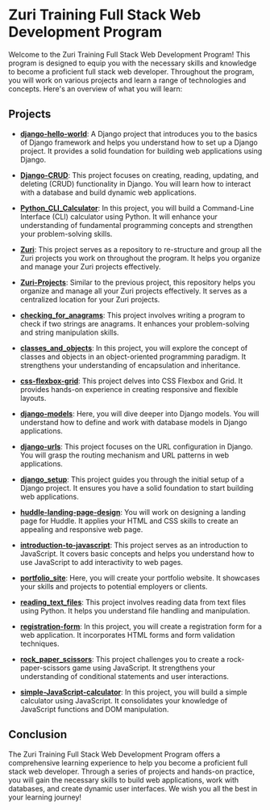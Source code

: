 # Zuri Training Full Stack Web Development Program

Welcome to the Zuri Training Full Stack Web Development Program! This program is designed to equip you with the necessary skills and knowledge to become a proficient full stack web developer. Throughout the program, you will work on various projects and learn a range of technologies and concepts. Here's an overview of what you will learn:

## Projects

- **[django-hello-world](https://github.com/GideonBature/zuri_training-projects/tree/main/django-hello-world)**: A Django project that introduces you to the basics of Django framework and helps you understand how to set up a Django project. It provides a solid foundation for building web applications using Django.

- **[Django-CRUD](https://github.com/GideonBature/zuri_training-projects/tree/main/Django-CRUD)**: This project focuses on creating, reading, updating, and deleting (CRUD) functionality in Django. You will learn how to interact with a database and build dynamic web applications.

- **[Python_CLI_Calculator](https://github.com/GideonBature/zuri_training-projects/tree/main/Python_CLI_Calculator)**: In this project, you will build a Command-Line Interface (CLI) calculator using Python. It will enhance your understanding of fundamental programming concepts and strengthen your problem-solving skills.

- **[Zuri](https://github.com/GideonBature/zuri_training-projects/tree/main/Zuri)**: This project serves as a repository to re-structure and group all the Zuri projects you work on throughout the program. It helps you organize and manage your Zuri projects effectively.

- **[Zuri-Projects](https://github.com/GideonBature/zuri_training-projects/tree/main/Zuri-Projects)**: Similar to the previous project, this repository helps you organize and manage all your Zuri projects effectively. It serves as a centralized location for your Zuri projects.

- **[checking_for_anagrams](https://github.com/GideonBature/zuri_training-projects/tree/main/checking_for_anagrams)**: This project involves writing a program to check if two strings are anagrams. It enhances your problem-solving and string manipulation skills.

- **[classes_and_objects](https://github.com/GideonBature/zuri_training-projects/tree/main/classes_and_objects)**: In this project, you will explore the concept of classes and objects in an object-oriented programming paradigm. It strengthens your understanding of encapsulation and inheritance.

- **[css-flexbox-grid](https://github.com/GideonBature/zuri_training-projects/tree/main/css-flexbox-grid)**: This project delves into CSS Flexbox and Grid. It provides hands-on experience in creating responsive and flexible layouts.

- **[django-models](https://github.com/GideonBature/zuri_training-projects/tree/main/django-models)**: Here, you will dive deeper into Django models. You will understand how to define and work with database models in Django applications.

- **[django-urls](https://github.com/GideonBature/zuri_training-projects/tree/main/django-urls)**: This project focuses on the URL configuration in Django. You will grasp the routing mechanism and URL patterns in web applications.

- **[django_setup](https://github.com/GideonBature/zuri_training-projects/tree/main/django_setup)**: This project guides you through the initial setup of a Django project. It ensures you have a solid foundation to start building web applications.

- **[huddle-landing-page-design](https://github.com/GideonBature/zuri_training-projects/tree/main/huddle-landing-page-design)**: You will work on designing a landing page for Huddle. It applies your HTML and CSS skills to create an appealing and responsive web page.

- **[introduction-to-javascript](https://github.com/GideonBature/zuri_training-projects/tree/main/introduction-to-javascript)**: This project serves as an introduction to JavaScript. It covers basic concepts and helps you understand how to use JavaScript to add interactivity to web pages.

- **[portfolio_site](https://github.com/GideonBature/zuri_training-projects/tree/main/portfolio_site)**: Here, you will create your portfolio website. It showcases your skills and projects to potential employers or clients.

- **[reading_text_files](https://github.com/GideonBature/zuri_training-projects/tree/main/reading_text_files)**: This project involves reading data from text files using Python. It helps you understand file handling and manipulation.

- **[registration-form](https://github.com/GideonBature/zuri_training-projects/tree/main/registration-form)**: In this project, you will create a registration form for a web application. It incorporates HTML forms and form validation techniques.

- **[rock_paper_scissors](https://github.com/GideonBature/zuri_training-projects/tree/main/rock_paper_scissors)**: This project challenges you to create a rock-paper-scissors game using JavaScript. It strengthens your understanding of conditional statements and user interactions.

- **[simple-JavaScript-calculator](https://github.com/GideonBature/zuri_training-projects/tree/main/simple-JavaScript-calculator)**: In this project, you will build a simple calculator using JavaScript. It consolidates your knowledge of JavaScript functions and DOM manipulation.

## Conclusion

The Zuri Training Full Stack Web Development Program offers a comprehensive learning experience to help you become a proficient full stack web developer. Through a series of projects and hands-on practice, you will gain the necessary skills to build web applications, work with databases, and create dynamic user interfaces. We wish you all the best in your learning journey!


